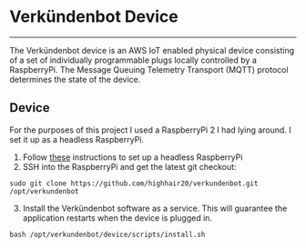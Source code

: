 # Verkündenbot Device

---

The Verkündenbot device is an AWS IoT enabled physical device consisting of a set of 
individually programmable plugs locally controlled by a RaspberryPi.
The Message Queuing Telemetry Transport (MQTT) protocol determines 
the state of the device.

## Device
For the purposes of this project I used a RaspberryPi 2 I had lying around.
I set it up as a headless RaspberryPi.

1. Follow [these](https://gist.github.com/highhair20/a0096e6bc70f796af7cf5a912fa44aef) instructions
to set up a headless RaspberryPi
2. SSH into the RaspberryPi and get the latest git checkout:
```
sudo git clone https://github.com/highhair20/verkundenbot.git /opt/verkundenbot
```
3. Install the Verkündenbot software as a service. This will guarantee the application
   restarts when the device is plugged in.
```
bash /opt/verkundenbot/device/scripts/install.sh
```

